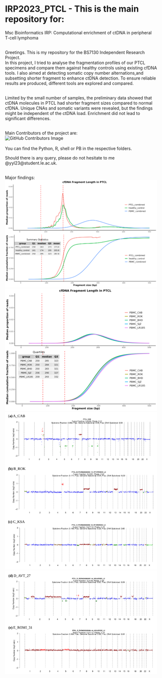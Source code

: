 # IRP2023_PTCL -  This is the main repository for:
Msc Bioinformatics IRP: Computational enrichment of ctDNA in peripheral T-cell lymphoma <br/> <br/>

Greetings. This is my repository for the BS7130 Independent Research Project. <br/>
In this project, I tried to analyse the fragmentation profiles of our PTCL specimens and compare them against healthy controls using existing cfDNA tools.  I also aimed at detecting somatic copy number alternations,and subsetting shorter fragment to enhance ctDNA detection.  To ensure reliable results are produced, different tools are explored and compared. <br/><br/>

Limited by the small number of samples, the preliminary data showed that ctDNA molecules in PTCL had shorter fragment sizes compared to normal cfDNA. Unique CNAs and somatic variants were revealed, but the findings might be independent of the ctDNA load.  Enrichment did not lead to significant differences. <br/><br/>

Main Contributors of the project are:<br/>
  ![GitHub Contributors Image](https://contrib.rocks/image?repo=yyl23le/IRP2023PTCL)
<br/><br/>You can find the Python, R, shell or PB in the respective folders.<br/>
</p>Should there is any query, please do not hesitate to me @yyl23@student.le.ac.uk.

<br/>Major findings:<br/>
![combined](https://github.com/yyl23le/IRP2023PTCL/blob/main/data_for_readme/median_grps_combined.png?raw=true)
![combined](https://github.com/yyl23le/IRP2023PTCL/blob/main/data_for_readme/median_grps_PBMC.png?raw=true)
![CNA](https://github.com/yyl23le/IRP2023PTCL/blob/main/data_for_readme/CNA_ABC.png?raw=true)
![CNA](https://github.com/yyl23le/IRP2023PTCL/blob/main/data_for_readme/CNA_DE.png?raw=true)
